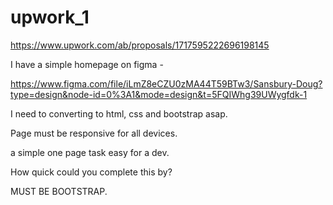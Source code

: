 # upwork_1
https://www.upwork.com/ab/proposals/1717595222696198145

I have a simple homepage on figma -

https://www.figma.com/file/iLmZ8eCZU0zMA44T59BTw3/Sansbury-Doug?type=design&node-id=0%3A1&mode=design&t=5FQIWhg39UWygfdk-1

I need to converting to html, css and bootstrap asap.

Page must be responsive for all devices.

a simple one page task easy for a dev.

How quick could you complete this by?

MUST BE BOOTSTRAP.
